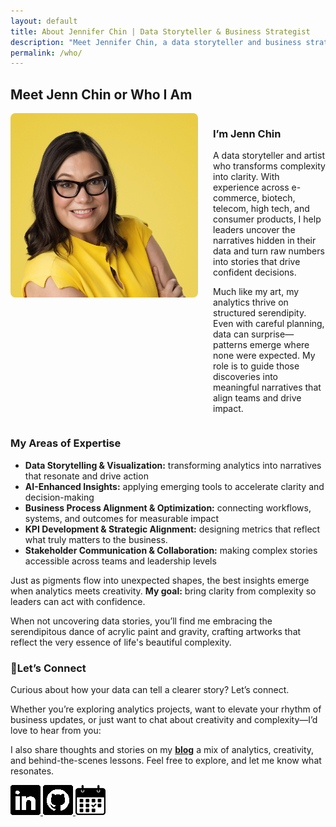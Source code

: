 ```yaml
---
layout: default
title: About Jennifer Chin | Data Storyteller & Business Strategist
description: "Meet Jennifer Chin, a data storyteller and business strategist who transforms complex information into clear narratives that drive confident decisions."
permalink: /who/
---
```


## Meet Jenn Chin or Who I Am
<div style="display: flex; align-items: flex-start; gap: 1.5rem; flex-wrap: wrap;">
  <img src="/assets/images/linkedinbiocrop.jpeg" alt="Jenn Chin headshot" style="width: 100%; max-width: 300px; height: auto; border-radius: 8px; align-self: flex-start;">
  
  <div style="flex: 1;">  
    <H3>I’m Jenn Chin</H3>
    <p>A data storyteller and artist who transforms complexity into clarity. With experience across e-commerce, biotech, telecom, high tech, and consumer products, I help leaders uncover the narratives hidden in their data and turn raw numbers into stories that drive confident decisions.</p>
    <p>Much like my art, my analytics thrive on structured serendipity. Even with careful planning, data can surprise—patterns emerge where none were expected. My role is to guide those discoveries into meaningful narratives that align teams and drive impact.</p>
    
  </div>
</div>

### My Areas of Expertise

- **Data Storytelling & Visualization:** transforming analytics into narratives that resonate and drive action 
- **AI-Enhanced Insights:** applying emerging tools to accelerate clarity and decision-making 
- **Business Process Alignment & Optimization:** connecting workflows, systems, and outcomes for measurable impact  
- **KPI Development & Strategic Alignment:** designing metrics that reflect what truly matters to the business. 
- **Stakeholder Communication & Collaboration:** making complex stories accessible across teams and leadership levels 

Just as pigments flow into unexpected shapes, the best insights emerge when analytics meets creativity. **My goal:** bring clarity from complexity so leaders can act with confidence.  

When not uncovering data stories, you’ll find me embracing the serendipitous dance of acrylic paint and gravity, crafting artworks that reflect the very essence of life's beautiful complexity.

### 👋Let’s Connect

Curious about how your data can tell a clearer story? Let’s connect.  

Whether you’re exploring analytics projects, want to elevate your rhythm of business updates, or just want to chat about creativity and complexity—I’d love to hear from you:

I also share thoughts and stories on my **[blog](/pages/why.md)** a mix of analytics, creativity, and behind-the-scenes lessons. Feel free to explore, and let me know what resonates.

<div class="social-icons">
  <a href="https://linkedin.com/in/jennchin" target="_blank" aria-label="LinkedIn profile: Jennifer Chin">
    <img src="/assets/images/social/linkedin.png" alt="LinkedIn logo" />
  </a>
  <a href="https://github.com/SheHasMoxie" target="_blank" aria-label="GitHub profile: SheHasMoxie">
    <img src="/assets/images/social/github.png" alt="GitHub logo" />
  </a>
  <a href="https://cal.com/jennchin" target="_blank" aria-label="Schedule a meeting with Jennifer Chin">
    <img src="/assets/images/social/calendar.png" alt="Calendar icon for booking a chat" />
  </a>
</div>
